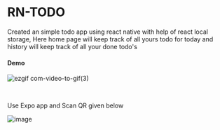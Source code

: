 # RN-TODO


Created an simple todo app using react native with help of react local storage,
Here home page will keep track of all yours todo for today and history will keep track of all your done todo's
<br/>

#### Demo

![ezgif com-video-to-gif(3)](https://github.com/Geeks-Vegeta/RN-TODO/assets/89457811/313c70e7-a4ba-494c-90b0-c7238c97a80c)

<br/>

Use Expo app and Scan QR given below

![image](https://github.com/Geeks-Vegeta/RN-TODO/assets/89457811/cb1d7104-0218-4a88-bba2-5dcb603b294c)

